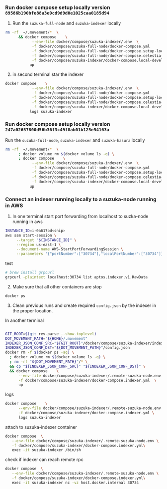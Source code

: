 ###  Run docker compose setup locally version `89586b190bfe88a3e9cd9d9d0e1025caa0185d94`
1.  Run the `suzuka-full-node` and `suzuka-indexer` locally
```bash
rm -rf  ~/.movement/*  \
      && docker compose    \
            --env-file docker/compose/suzuka-indexer/.env  \
            -f docker/compose/suzuka-full-node/docker-compose.yml       \
            -f docker/compose/suzuka-full-node/docker-compose.setup-local.yml      \
            -f docker/compose/suzuka-full-node/docker-compose.celestia-local.yml  \
            -f docker/compose/suzuka-indexer/docker-compose.local-development.indexer.yml  \
           up
```

2.  in second terminal star the indexer
```bash
docker compose    \
            --env-file docker/compose/suzuka-indexer/.env  \
            -f docker/compose/suzuka-full-node/docker-compose.yml       \
            -f docker/compose/suzuka-full-node/docker-compose.setup-local.yml      \
            -f docker/compose/suzuka-full-node/docker-compose.celestia-local.yml  \
            -f docker/compose/suzuka-indexer/docker-compose.local-development.indexer.yml  \
           logs suzuka-indexer
```

###  Run docker compose setup locally version `247a02657800d56b36f3c49f8ab01b125e54163a`

Run the `suzuka-full-node`, `suzuka-indexer` and `suzuka-hasura` locally
```bash
rm -rf  ~/.movement/*  \
      ; docker volume rm $(docker volume ls -q) \
      ; docker compose    \
            --env-file docker/compose/suzuka-indexer/.env  \
            -f docker/compose/suzuka-full-node/docker-compose.yml       \
            -f docker/compose/suzuka-full-node/docker-compose.setup-local.yml      \
            -f docker/compose/suzuka-full-node/docker-compose.celestia-local.yml  \
            -f docker/compose/suzuka-indexer/docker-compose.local-development.indexer.yml  \
           up
```

### Connect an indexer running locally to a suzuka-node running in AWS

1. In one terminal start port forwarding from localhost to suzka-node running in aws
```bash
INSTANCE_ID=i-0a617bd<snip>
aws ssm start-session \
     --target "${INSTANCE_ID}" \
     --region us-east-1 \
     --document-name AWS-StartPortForwardingSession \
     --parameters '{"portNumber":["30734"],"localPortNumber":["30734"]}'
```

test
```bash
# brew install grpcurl
grpcurl -plaintext localhost:30734 list aptos.indexer.v1.RawData
```

2. Make sure that all other containers are stop
```bash
docker ps
```

3. Clean previous runs and create required `config.json` by the indexer in the 
proper location.

In another terminal
```bash

GIT_ROOT=$(git rev-parse --show-toplevel)
DOT_MOVEMENT_PATH="${HOME}/.movement" 
INDEXER_JSON_CONF_SRC="${GIT_ROOT}"/docker/compose/suzuka-indexer/indexer-config.json
INDEXER_JSON_CONF_DST="${DOT_MOVEMENT_PATH}"/config.json
docker rm -f $(docker ps -aq) \
  ; docker volume rm $(docker volume ls -q) \
  ; rm -rf "${DOT_MOVEMENT_PATH}"/* \
  && cp "${INDEXER_JSON_CONF_SRC}" "${INDEXER_JSON_CONF_DST}" \
  && docker compose    \
      --env-file docker/compose/suzuka-indexer/.remote-suzuka-node.env  \
      -f docker/compose/suzuka-indexer/docker-compose.indexer.yml  \
      up
```

logs
```bash
docker compose    \
      --env-file docker/compose/suzuka-indexer/.remote-suzuka-node.env  \
      -f docker/compose/suzuka-indexer/docker-compose.indexer.yml \
      logs suzuka-indexer
```

attach to suzuka-indexer container
```bash
docker compose  \
   --env-file docker/compose/suzuka-indexer/.remote-suzuka-node.env \
   -f docker/compose/suzuka-indexer/docker-compose.indexer.yml\
   exec -it suzuka-indexer /bin/sh
```

check if indexer can reach remote rpc

```bash
docker compose  \
   --env-file docker/compose/suzuka-indexer/.remote-suzuka-node.env \
   -f docker/compose/suzuka-indexer/docker-compose.indexer.yml\
   exec -it suzuka-indexer nc -vz host.docker.internal 30734
```